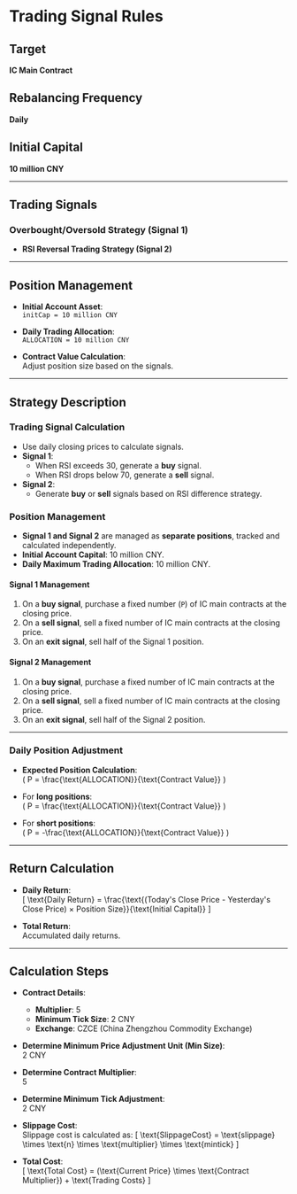 # Trading Signal Rules

## Target
**IC Main Contract**

## Rebalancing Frequency
**Daily**

## Initial Capital
**10 million CNY**

---

## Trading Signals

### **Overbought/Oversold Strategy (Signal 1)**
- **RSI Reversal Trading Strategy (Signal 2)**

---

## Position Management

- **Initial Account Asset**:  
  `initCap = 10 million CNY`

- **Daily Trading Allocation**:  
  `ALLOCATION = 10 million CNY`

- **Contract Value Calculation**:  
  Adjust position size based on the signals.

---

## Strategy Description

### **Trading Signal Calculation**
- Use daily closing prices to calculate signals.
- **Signal 1**:
  - When RSI exceeds 30, generate a **buy** signal.
  - When RSI drops below 70, generate a **sell** signal.
- **Signal 2**:
  - Generate **buy** or **sell** signals based on RSI difference strategy.

### **Position Management**
- **Signal 1 and Signal 2** are managed as **separate positions**, tracked and calculated independently.
- **Initial Account Capital**: 10 million CNY.
- **Daily Maximum Trading Allocation**: 10 million CNY.

#### **Signal 1 Management**
1. On a **buy signal**, purchase a fixed number (`P`) of IC main contracts at the closing price.
2. On a **sell signal**, sell a fixed number of IC main contracts at the closing price.
3. On an **exit signal**, sell half of the Signal 1 position.

#### **Signal 2 Management**
1. On a **buy signal**, purchase a fixed number of IC main contracts at the closing price.
2. On a **sell signal**, sell a fixed number of IC main contracts at the closing price.
3. On an **exit signal**, sell half of the Signal 2 position.

---

### **Daily Position Adjustment**
- **Expected Position Calculation**:  
  \( P = \frac{\text{ALLOCATION}}{\text{Contract Value}} \)

- For **long positions**:  
  \( P = \frac{\text{ALLOCATION}}{\text{Contract Value}} \)

- For **short positions**:  
  \( P = -\frac{\text{ALLOCATION}}{\text{Contract Value}} \)

---

## Return Calculation

- **Daily Return**:  
  \[
  \text{Daily Return} = \frac{\text{(Today's Close Price - Yesterday's Close Price) × Position Size}}{\text{Initial Capital}}
  \]

- **Total Return**:  
  Accumulated daily returns.

---

## Calculation Steps

- **Contract Details**:
  - **Multiplier**: 5
  - **Minimum Tick Size**: 2 CNY
  - **Exchange**: CZCE (China Zhengzhou Commodity Exchange)

- **Determine Minimum Price Adjustment Unit (Min Size)**:  
  2 CNY

- **Determine Contract Multiplier**:  
  5

- **Determine Minimum Tick Adjustment**:  
  2 CNY

- **Slippage Cost**:  
  Slippage cost is calculated as:
  \[
  \text{SlippageCost} = \text{slippage} \times \text{n} \times \text{multiplier} \times \text{mintick}
  \]

- **Total Cost**:  
  \[
  \text{Total Cost} = (\text{Current Price} \times \text{Contract Multiplier}) + \text{Trading Costs}
  \]
